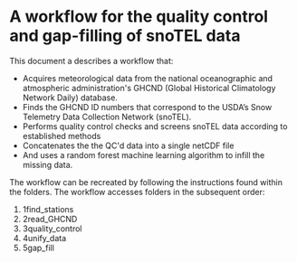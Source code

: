 # A workflow for the quality control and gap-filling of snoTEL data

This document a describes a workflow that:
-	Acquires meteorological data from the national oceanographic and atmospheric administration's GHCND (Global Historical Climatology Network Daily) database.
-	Finds the GHCND ID numbers that correspond to the USDA’s Snow Telemetry Data Collection Network (snoTEL). 
-	Performs quality control checks and screens snoTEL data according to established methods
-	Concatenates the the QC'd data into a single netCDF file
-	And uses a random forest machine learning algorithm to infill the missing data.

The workflow can be recreated by following the instructions found within the folders. The workflow accesses folders in the subsequent order:
1)	1find_stations
2)	2read_GHCND
3)	3quality_control
4)	4unify_data
5)	5gap_fill
